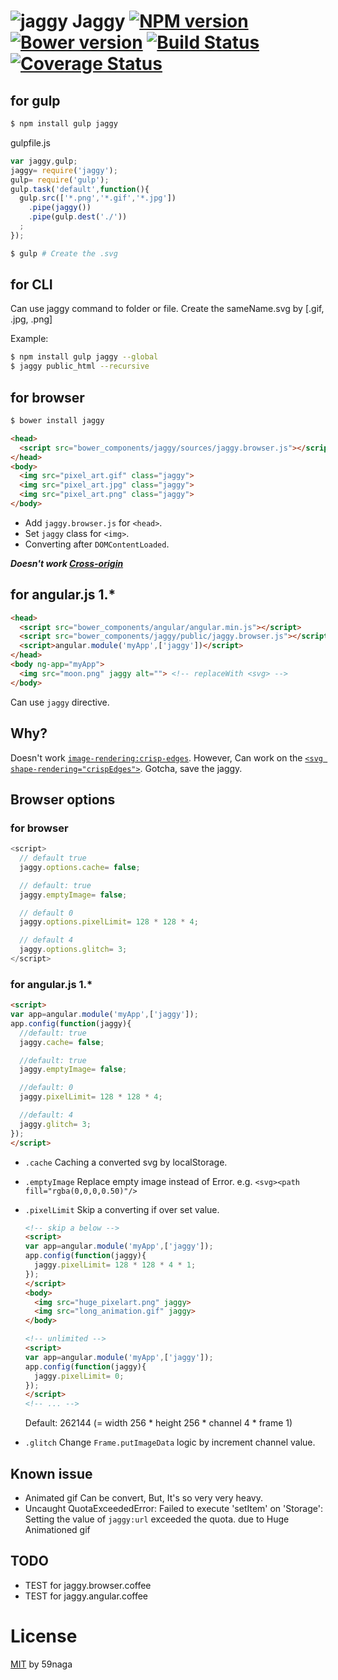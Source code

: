 # ![jaggy][.svg] Jaggy [![NPM version][npm-image]][npm] [![Bower version][bower-image]][bower] [![Build Status][travis-image]][travis] [![Coverage Status][coveralls-image]][coveralls]

## for gulp
```bash
$ npm install gulp jaggy
```

gulpfile.js

```js
var jaggy,gulp;
jaggy= require('jaggy');
gulp= require('gulp');
gulp.task('default',function(){
  gulp.src(['*.png','*.gif','*.jpg'])
    .pipe(jaggy())
    .pipe(gulp.dest('./'))
  ;
});
```

```bash
$ gulp # Create the .svg
```

## for CLI
Can use jaggy command to folder or file.
Create the sameName.svg by [.gif, .jpg, .png]

Example:

```bash
$ npm install gulp jaggy --global
$ jaggy public_html --recursive
```

## for browser
```bash
$ bower install jaggy
```

```html
<head>
  <script src="bower_components/jaggy/sources/jaggy.browser.js"></script>
</head>
<body>
  <img src="pixel_art.gif" class="jaggy">
  <img src="pixel_art.jpg" class="jaggy">
  <img src="pixel_art.png" class="jaggy">
</body>
```

* Add `jaggy.browser.js` for `<head>`.
* Set `jaggy` class for `<img>`.
* Converting after `DOMContentLoaded`.

***Doesn't work [Cross-origin][1]***

[1]: https://developer.mozilla.org/en-US/docs/Web/HTTP/Access_control_CORS

## for angular.js 1.*

```html
<head>
  <script src="bower_components/angular/angular.min.js"></script>
  <script src="bower_components/jaggy/public/jaggy.browser.js"></script>
  <script>angular.module('myApp',['jaggy'])</script>
</head>
<body ng-app="myApp">
  <img src="moon.png" jaggy alt=""> <!-- replaceWith <svg> -->
</body>
```

Can use `jaggy` directive.

## Why?
Doesn't work [`image-rendering:crisp-edges`](http://caniuse.com/#feat=css-crisp-edges).
However, Can work on the [`<svg shape-rendering="crispEdges">`](http://caniuse.com/#feat=svg).
Gotcha, save the jaggy.

## Browser options
### for browser
```js
<script>
  // default true
  jaggy.options.cache= false;

  // default: true
  jaggy.emptyImage= false;

  // default 0
  jaggy.options.pixelLimit= 128 * 128 * 4;

  // default 4
  jaggy.options.glitch= 3;
</script>
```
### for angular.js 1.*
```html
<script>
var app=angular.module('myApp',['jaggy']);
app.config(function(jaggy){
  //default: true
  jaggy.cache= false;

  //default: true
  jaggy.emptyImage= false;

  //default: 0
  jaggy.pixelLimit= 128 * 128 * 4;

  //default: 4
  jaggy.glitch= 3;
});
</script>
```

* `.cache`
    Caching a converted svg by localStorage.

* `.emptyImage`
    Replace empty image instead of Error. e.g. `<svg><path fill="rgba(0,0,0,0.50)"/>`

* `.pixelLimit`
    Skip a converting if over set value.

    ```html
    <!-- skip a below -->
    <script>
    var app=angular.module('myApp',['jaggy']);
    app.config(function(jaggy){
      jaggy.pixelLimit= 128 * 128 * 4 * 1;
    });
    </script>
    <body>
      <img src="huge_pixelart.png" jaggy>
      <img src="long_animation.gif" jaggy>
    </body>

    <!-- unlimited -->
    <script>
    var app=angular.module('myApp',['jaggy']);
    app.config(function(jaggy){
      jaggy.pixelLimit= 0;
    });
    </script>
    <!-- ... -->
    ```

    Default: 262144 (= width 256 * height 256 * channel 4 * frame 1)

* `.glitch`
    Change `Frame.putImageData` logic by increment channel value.

## Known issue
* Animated gif Can be convert, But, It's so very very heavy.
* Uncaught QuotaExceededError: Failed to execute 'setItem' on 'Storage': Setting the value of `jaggy:url` exceeded the quota. due to Huge Animationed gif

## TODO
* TEST for jaggy.browser.coffee
* TEST for jaggy.angular.coffee

License
=========================
[MIT][License] by 59naga

[License]: http://59naga.mit-license.org/

[.svg]: https://cdn.rawgit.com/59naga/jaggy/master/.svg?

[npm-image]: https://badge.fury.io/js/jaggy.svg
[npm]: https://npmjs.org/package/jaggy
[bower-image]: https://badge.fury.io/bo/jaggy.svg
[bower]: http://badge.fury.io/bo/jaggy
[travis-image]: https://travis-ci.org/59naga/jaggy.svg?branch=master
[travis]: https://travis-ci.org/59naga/jaggy
[coveralls-image]: https://coveralls.io/repos/59naga/jaggy/badge.svg?branch=master
[coveralls]: https://coveralls.io/r/59naga/jaggy?branch=master
